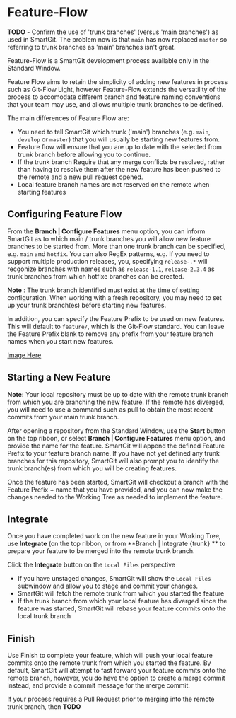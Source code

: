 # Feature-Flow

**TODO** - Confirm the use of 'trunk branches' (versus 'main branches') as used in SmartGit. The problem now is that `main` has now replaced `master` so referring to trunk branches as 'main' branches isn't great.

Feature-Flow is a SmartGit development process available only in the Standard Window.

Feature Flow aims to retain the simplicity of adding new features in process such as Git-Flow Light, however Feature-Flow extends the versatility of the process
to accomodate different branch and feature naming conventions that your team may use, and allows multiple trunk branches to be defined.

The main differences of Feature Flow are:
- You need to tell SmartGit which trunk ('main') branches (e.g. `main`, `develop` or `master`) that you will usually be starting new features from.
- Feature flow will ensure that you are up to date with the selected from trunk branch before allowing you to continue.
- If the trunk branch Require that any merge conflicts be resolved, rather than having to resolve them after the new feature has been pushed to the remote and a new pull request opened.
- Local feature branch names are not reserved on the remote when starting features

## Configuring Feature Flow

From the **Branch \| Configure Features** menu option, you can inform SmartGit as to which main / trunk branches you will allow new feature branches to be started from.
More than one trunk branch can be specified, e.g. `main` and `hotfix`.
You can also RegEx patterns, e.g. If you need to support multiple production releases, you, specifying `release-.*` will recgonize branches with names such as `release-1.1`, `release-2.3.4` as trunk branches 
from which hotfixe branches can be created.

**Note** :
The trunk branch identified must exist at the time of setting configuration. When working with a fresh repository, you may need to set up your trunk branch(es) before starting new features.

In addition, you can specify the Feature Prefix to be used on new features. This will default to `feature/`, which is the Git-Flow standard.
You can leave the Feature Prefix blank to remove any prefix from your feature branch names when you start new features.

[Image Here](Feature-Flow-Configuration.png)

## Starting a New Feature

**Note:**
Your local repository must be up to date with the remote trunk branch from which you are branching the new feature. If the remote has diverged, you will need to use a command such as pull to 
obtain the most recent commits from your main trunk branch.

After opening a repository from the Standard Window, use the **Start** button on the top ribbon, or select **Branch \| Configure Features**  menu option, and provide the name for the feature.
SmartGit will append the defined Feature Prefix to your feature branch name.
If you have not yet defined any trunk branches for this repository, SmartGit will also prompt you to identify the trunk branch(es) from which you will be creating features.

Once the feature has been started, SmartGit will checkout a branch with the Feature Prefix + name that you have provided, and you can now make the changes needed to the 
Working Tree as needed to implement the feature.

## Integrate

Once you have completed work on the new feature in your Working Tree, use **Integrate** (on the top ribbon, or from **Branch \| Integrate {trunk} ** to prepare your feature to be merged into the remote trunk branch.

Click the **Integrate** button on the `Local Files` perspective
- If you have unstaged changes, SmartGit will show the `Local Files` subwindow and allow you to stage and commit your changes.
- SmartGit will fetch the remote trunk from which you started the feature
- If the trunk branch from which your local feature has diverged since the feature was started, SmartGit will rebase your feature commits onto the local trunk branch

## Finish

Use Finish to complete your feature, which will push your local feature commits onto the remote trunk from which you started the feature.
By default, SmartGit will attempt to fast forward your feature commits onto the remote branch, however, you do have the option to create a merge commit instead, and provide a commit message for the merge commit.

If your process requires a Pull Request prior to merging into the remote trunk branch, then **TODO**


